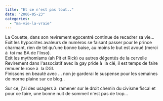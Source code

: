 ```yaml
---
title: "Et ce n'est pas tout.."
date: "2006-05-23"
categories: 
  - "ma-vie-la-vraie"
---
```


  
La Couette, dans son revirement egocentré continue de recadrer sa vie...  
Exit les hypocrites avaleurs de numéros se faisant passer pour le prince charmant, rien de tel qu'une bonne baise, au moins le but est avoué (merci à  toi ma BA de l'Inso).  
Exit les mythomiams (ah Pit et Rick) ou autres dégentés de la cervelle Revirement dans l'associatif avec la gay pride à  la clé, il est temps de faire remuer le rose à  la DGI.  
Finissons en beauté avec ... non je garderai le suspense pour les semaines de morne plaine sur ce blog..  
  
Sur ce, j'ai des usagers à  ramener sur le droit chemin du civisme fiscal et pour ce faire, une bonne nuit de sommeil n'est pas de trop...
